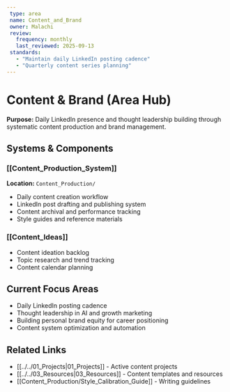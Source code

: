 ```yaml
---
 type: area
 name: Content_and_Brand
 owner: Malachi
 review:
   frequency: monthly
   last_reviewed: 2025-09-13
 standards:
   - "Maintain daily LinkedIn posting cadence"
   - "Quarterly content series planning"
---
```


# Content & Brand (Area Hub)

**Purpose:** Daily LinkedIn presence and thought leadership building through systematic content production and brand management.

## Systems & Components

### [[Content_Production_System]]
**Location:** `Content_Production/`
- Daily content creation workflow
- LinkedIn post drafting and publishing system
- Content archival and performance tracking
- Style guides and reference materials

### [[Content_Ideas]]
- Content ideation backlog
- Topic research and trend tracking
- Content calendar planning

## Current Focus Areas
- Daily LinkedIn posting cadence
- Thought leadership in AI and growth marketing
- Building personal brand equity for career positioning
- Content system optimization and automation

## Related Links
- [[../../01_Projects|01_Projects]] - Active content projects
- [[../../03_Resources|03_Resources]] - Content templates and resources
- [[Content_Production/Style_Calibration_Guide]] - Writing guidelines
